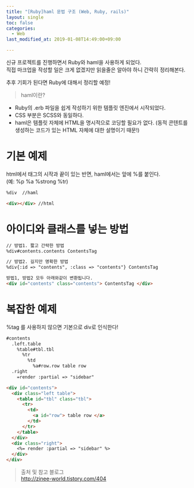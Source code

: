```yaml
---
title: "[Ruby]haml 문법 구조 (Web, Ruby, rails)"
layout: single
toc: false
categories:
  - Web
last_modified_at: 2019-01-08T14:49:00+09:00

---
```


신규 프로젝트를 진행하면서 Ruby와 haml을 사용하게 되었다.  
직접 마크업을 작성할 일은 크게 없겠지만 읽을줄은 알아야 하니 간략히 정리해본다.  

추후 기회가 된다면 Ruby에 대해서 정리할 예정!  

> haml이란?
* Ruby의 .erb 파일을 쉽게 작성하기 위한 템플릿 엔진에서 시작되었다.
* CSS 부분은 SCSS와 동일하다.
* haml은 템플릿 자체에 HTML을 명시적으로 코딩할 필요가 없다. (동적 콘텐트를 생성하는 코드가 있는 HTML 자체에 대한 설명이기 때문!)


# 기본 예제  
html에서 태그의 시작과 끝이 있는 반면, haml에서는 앞에 %를 붙인다.  
(예: %p %a %strong %tr)
``` markdown
%div  //haml

<div></div> //html
```

# 아이디와 클래스를 넣는 방법

``` markdown
// 방법1. 짧고 간략한 방법
%div#contents.contents ContentsTag

// 방법2. 길지만 명확한 방법
%div{:id => "contents", :class => "contents"} ContentsTag

방법1, 방법2 모두 아래와같이 변환됩니다.
<div id="contents" class="contents"> ContentsTag </div>

```

# 복잡한 예제  
%tag 를 사용하지 않으면 기본으로 div로 인식한다!
``` markdown
#contents
  .left.table
    %table#tbl.tbl
      %tr
        %td
          %a#row.row table row
  .right
    =render :partial => "sidebar"
```

``` markdown
<div id="contents">
  <div class="left table">
    <table id="tbl" class="tbl">
      <tr>
        <td>
          <a id="row"> table row </a>
        </td>
      </tr>
    </table>
  </div>
  <div class="right">
    <%= render :partial => "sidebar" %>
  </div>
</div>
```


> 출처 및 참고 블로그  
<http://zinee-world.tistory.com/404>
